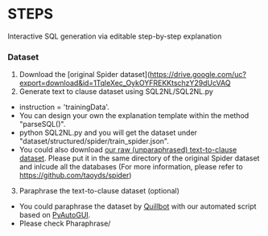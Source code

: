 # STEPS
Interactive SQL generation via editable step-by-step explanation


### Dataset
1. Download the [original Spider dataset](https://drive.google.com/uc?export=download&id=1TqleXec_OykOYFREKKtschzY29dUcVAQ
2. Generate text to clause dataset using SQL2NL/SQL2NL.py
  - instruction = 'trainingData'.
  - You can design your own the explanation template within the method "parseSQL()".
  - python SQL2NL.py and you will get the dataset under "dataset/structured/spider/train_spider.json".
  - You could also download [our raw (unparaphrased) text-to-clause dataset](). Please put it in the same directory of the original Spider dataset and inlcude all the databases (For more information, please refer to https://github.com/taoyds/spider)
3. Paraphrase the text-to-clause dataset (optional)
  - You could paraphrase the dataset by [Quillbot](https://quillbot.com/) with our automated script based on [PyAutoGUI](https://pyautogui.readthedocs.io/en/latest/).
  - Please check Pharaphrase/
